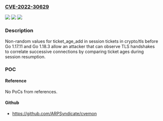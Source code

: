 ### [CVE-2022-30629](https://cve.mitre.org/cgi-bin/cvename.cgi?name=CVE-2022-30629)
![](https://img.shields.io/static/v1?label=Product&message=crypto%2Ftls&color=blue)
![](https://img.shields.io/static/v1?label=Version&message=%3C%201.17.11%20&color=brighgreen)
![](https://img.shields.io/static/v1?label=Vulnerability&message=CWE-200%3A%20Information%20Exposure&color=brighgreen)

### Description

Non-random values for ticket_age_add in session tickets in crypto/tls before Go 1.17.11 and Go 1.18.3 allow an attacker that can observe TLS handshakes to correlate successive connections by comparing ticket ages during session resumption.

### POC

#### Reference
No PoCs from references.

#### Github
- https://github.com/ARPSyndicate/cvemon

